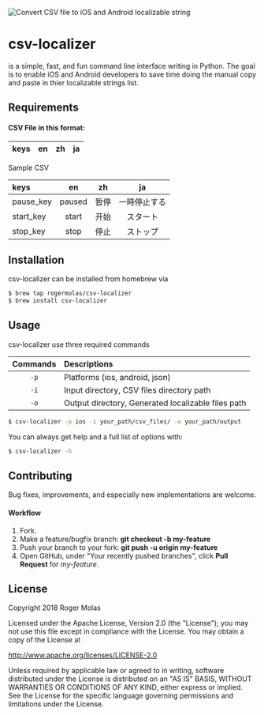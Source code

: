 ![Convert CSV file to iOS and Android localizable string](https://raw.githubusercontent.com/rogermolas/CSVLocalizer/master/flow.png)
# csv-localizer
is a simple, fast, and fun command line interface writing in Python. The goal is to enable iOS and Android developers to save time doing the manual copy and paste in thier localizable strings list.

## Requirements
#### CSV File in this format:
| keys| en| zh | ja | 
| :------|:-------------:|:-------------:|:-------------:|

Sample CSV

| keys| en| zh | ja | 
| :------|:-------------:|:-------------:|:-------------:|
|pause_key |paused | 暂停 |一時停止する|
|start_key |start| 开始 | スタート|
|stop_key | stop |停止 | ストップ|

## Installation
csv-localizer can be installed from homebrew via 
```bash
$ brew tap rogermolas/csv-localizer
$ brew install csv-localizer
```

## Usage
csv-localizer use three required commands 

| Commands| Descriptions| 
| :------: |:-------------
| `-p` | Platforms (ios, android, json) |
| `-i` | Input directory, CSV files directory path| 
| `-o` | Output directory, Generated localizable files path| 

```bash
$ csv-localizer -p ios -i your_path/csv_files/ -o your_path/output
```

You can always get help and a full list of options with:

```bash
$ csv-localizer -h
```

## Contributing
Bug fixes, improvements, and especially new implementations are welcome.
#### Workflow 
1. Fork.
2. Make a feature/bugfix branch: __git checkout -b my-feature__
3. Push your branch to your fork: __git push -u origin my-feature__
4. Open GitHub, under "Your recently pushed branches", click __Pull
Request__ for _my-feature_.


## License

Copyright 2018 Roger Molas

Licensed under the Apache License, Version 2.0 (the "License");
you may not use this file except in compliance with the License.
You may obtain a copy of the License at

http://www.apache.org/licenses/LICENSE-2.0

Unless required by applicable law or agreed to in writing, software
distributed under the License is distributed on an "AS IS" BASIS,
WITHOUT WARRANTIES OR CONDITIONS OF ANY KIND, either express or implied.
See the License for the specific language governing permissions and
limitations under the License.

